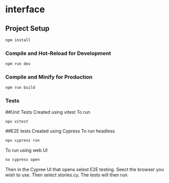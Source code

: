 # interface


## Project Setup

```sh
npm install
```

### Compile and Hot-Reload for Development

```sh
npm run dev
```

### Compile and Minify for Production

```sh
npm run build
```

### Tests
##Unit Tests
Created using vitest
To run

```sh
npx vitest
```

##E2E tests
Created using Cypress
To run headless
```sh
npx cypress run
```

To run using web UI
```sh
nx cypress open
```
Then in the Cypree UI that opens selest E2E testing. 
Seect the browser you wish to use. 
Then select stories.cy. 
The tests will then run. 
